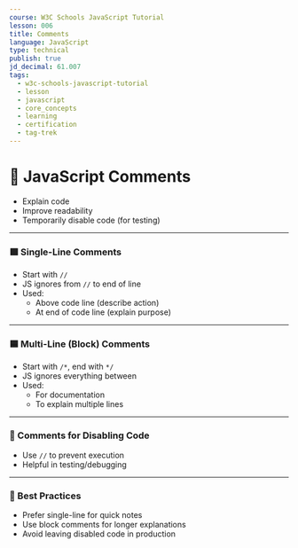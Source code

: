 ```yaml
---
course: W3C Schools JavaScript Tutorial
lesson: 006
title: Comments
language: JavaScript
type: technical
publish: true
jd_decimal: 61.007
tags:
  - w3c-schools-javascript-tutorial
  - lesson
  - javascript
  - core_concepts
  - learning
  - certification
  - tag-trek
---
```


# 💬 JavaScript Comments

- Explain code
- Improve readability
- Temporarily disable code (for testing)

---

### 🟩 Single-Line Comments

- Start with `//`
- JS ignores from `//` to end of line
- Used:
  - Above code line (describe action)
  - At end of code line (explain purpose)

---

### 🟦 Multi-Line (Block) Comments

- Start with `/*`, end with `*/`
- JS ignores everything between
- Used:
  - For documentation
  - To explain multiple lines

---

### 🚫 Comments for Disabling Code

- Use `//` to prevent execution
- Helpful in testing/debugging

---

### 📌 Best Practices

- Prefer single-line for quick notes
- Use block comments for longer explanations
- Avoid leaving disabled code in production
